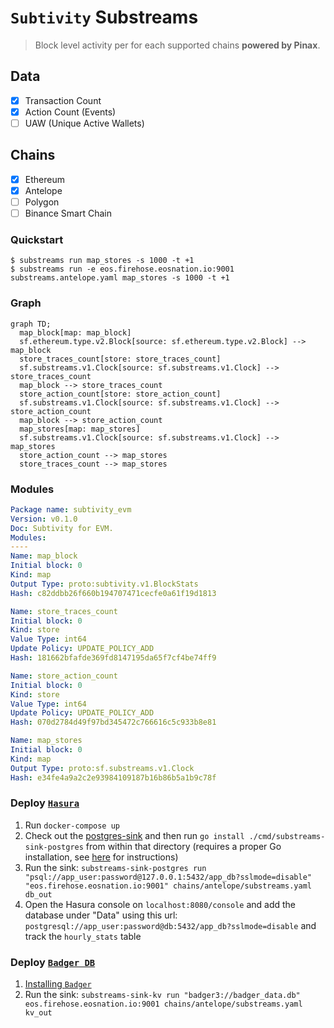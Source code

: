 # `Subtivity` Substreams

> Block level activity per for each supported chains **powered by Pinax**.

## Data

- [x] Transaction Count
- [x] Action Count (Events)
- [ ] UAW (Unique Active Wallets)

## Chains

- [x] Ethereum
- [x] Antelope
- [ ] Polygon
- [ ] Binance Smart Chain

### Quickstart

```
$ substreams run map_stores -s 1000 -t +1
$ substreams run -e eos.firehose.eosnation.io:9001 substreams.antelope.yaml map_stores -s 1000 -t +1
```

### Graph

```mermaid
graph TD;
  map_block[map: map_block]
  sf.ethereum.type.v2.Block[source: sf.ethereum.type.v2.Block] --> map_block
  store_traces_count[store: store_traces_count]
  sf.substreams.v1.Clock[source: sf.substreams.v1.Clock] --> store_traces_count
  map_block --> store_traces_count
  store_action_count[store: store_action_count]
  sf.substreams.v1.Clock[source: sf.substreams.v1.Clock] --> store_action_count
  map_block --> store_action_count
  map_stores[map: map_stores]
  sf.substreams.v1.Clock[source: sf.substreams.v1.Clock] --> map_stores
  store_action_count --> map_stores
  store_traces_count --> map_stores
```

### Modules

```yaml
Package name: subtivity_evm
Version: v0.1.0
Doc: Subtivity for EVM.
Modules:
----
Name: map_block
Initial block: 0
Kind: map
Output Type: proto:subtivity.v1.BlockStats
Hash: c82ddbb26f660b194707471cecfe0a61f19d1813

Name: store_traces_count
Initial block: 0
Kind: store
Value Type: int64
Update Policy: UPDATE_POLICY_ADD
Hash: 181662bfafde369fd8147195da65f7cf4be74ff9

Name: store_action_count
Initial block: 0
Kind: store
Value Type: int64
Update Policy: UPDATE_POLICY_ADD
Hash: 070d2784d49f97bd345472c766616c5c933b8e81

Name: map_stores
Initial block: 0
Kind: map
Output Type: proto:sf.substreams.v1.Clock
Hash: e34fe4a9a2c2e93984109187b16b86b5a1b9c78f
```

### Deploy [`Hasura`](https://hasura.io)

1. Run `docker-compose up`
2. Check out the [postgres-sink](https://github.com/streamingfast/substreams-sink-postgres#setup) and then run 
`go install ./cmd/substreams-sink-postgres` from within that directory (requires a proper Go installation, see 
[here](https://github.com/pinax-network/substreams-antelope-core#go) for instructions)
3. Run the sink: `substreams-sink-postgres run "psql://app_user:password@127.0.0.1:5432/app_db?sslmode=disable" "eos.firehose.eosnation.io:9001" chains/antelope/substreams.yaml db_out`
4. Open the Hasura console on `localhost:8080/console` and add the database under "Data" using this url: `postgresql://app_user:password@db:5432/app_db?sslmode=disable` and track the `hourly_stats` table

### Deploy [`Badger DB`](https://github.com/dgraph-io/badger)

1. [Installing `Badger`](https://github.com/dgraph-io/badger#installing)
2. Run the sink: `substreams-sink-kv run "badger3://badger_data.db" eos.firehose.eosnation.io:9001 chains/antelope/substreams.yaml kv_out`
